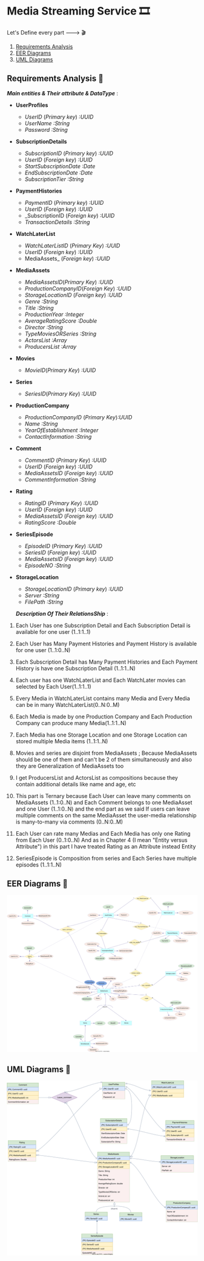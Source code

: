 #  Media Streaming Service 🎞️
Let's Define every part ---> 🎬
1. [Requirements Analysis](#Requirements_Analysis)
2. [EER Diagrams](#EER_Diagrams)
3. [UML Diagrams](#UML_Diagrams)


## Requirements Analysis 🎯

***Main entities & Their attribute & DataType*** : 

* **UserProfiles**  
  + _UserID_ (_Primary key_) _:UUID_
  + _UserName_ _:String_
  + _Password_ _:String_
*  **SubscriptionDetails** 
   + _SubscriptionID_ (_Primary key_) _:UUID_
   + _UserID_ (_Foreign key_) _:UUID_
   + _StartSubscriptionDate_ _:Date_
   + _EndSubscriptionDate_ _:Date_
   + _SubscriptionTier_ _:String_
* **PaymentHistories**
     + _PaymentID_ (_Primary key_) _:UUID_
     + _UserID_ (_Foreign key_) _:UUID_
     + _SubscriptionID (_Foreign key_)  _:UUID_
     + _TransactionDetails_ _:String_
* **WatchLaterList**
     + _WatchLaterListID_ (_Primary Key_) _:UUID_
     + _UserID_ (_Foreign key_) _:UUID_
     + MediaAssets_ (_Foreign key_) _:UUID_
* **MediaAssets**
   +  _MediaAssetsID_(_Primary Key_) _:UUID_
   + _ProductionCompanyID_(_Foreign Key_) _:UUID_
   + _StorageLocationID_ (_Foreign key_) _:UUID_
   + _Genre_ _:String_
   + _Title_ _:String_
   + _ProductionYear_ _:Integer_
   + _AverageRatingScore_ _:Double_
   + _Director_ _:String_
   + _TypeMoviesORSeries_ _:String_
   + _ActorsList_ _:Array_
   + _ProducersList_ _:Array_
*  **Movies**
   + _MovieID_(_Primary Key_) _:UUID_
 * **Series**
   + _SeriesID_(_Primary Key_) _:UUID_
*  **ProductionCompany**
   + _ProductionCompanyID_ (_Primary Key_)_:UUID_
   + _Name_ _:String_
   + _YearOfEstablishment_ _:Integer_
   + _ContactInformation_ _:String_
* **Comment**
  + _CommentID_ (_Primary Key_) _:UUID_
  +  _UserID_ (_Foreign key_) _:UUID_
  + _MediaAssetsID_ (_Foreign key_) _:UUID_
  + _CommentInformation_ _:String_
* **Rating**
	+ _RatingID_ (_Primary Key_) _:UUID_
	+  _UserID_ (_Foreign key_) _:UUID_
	+  _MediaAssetsID_ (_Foreign key_) _:UUID_
	+ _RatingScore_ _:Double_
* **SeriesEpisode**
  + _EpisodeID_ (_Primary Key_) _:UUID_
  + _SeriesID_ (_Foreign key_) _:UUID_
  +  _MediaAssetsID_ (_Foreign key_) _:UUID_
  + _EpisodeNO_ _:String_
* **StorageLocation**
   + _StorageLocationID_ (_Primary key_) _:UUID_
  + _Server_ _:String_
  + _FilePath_ _:String_
  
  ***Description Of  Their RelationsShip*** : 
 
1. Each User has one Subscription Detail and Each Subscription Detail is available for one user (1..1:1..1)

2.  Each User has Many Payment Histories and Payment History is available for one user (1..1:0..N)

3. Each Subscription Detail has Many Payment Histories and Each Payment History is have one Subscription Detail (1..1:1..N)

4. Each user has one WatchLaterList and Each WatchLater movies can selected by Each User(1..1:1..1)

5.  Every Media in WatchLaterList contains many Media and Every Media can be in many WatchLaterList(0..N:0..M)

6. Each Media is made by one Production Company and Each Production Company can produce many Media(1..1:1..N)

7. Each Media has one Storage Location and one Storage Location can stored multiple Media items (1..1:1..N)

8. Movies and series are disjoint from MediaAssets ; Because MediaAssets should be one of them and can't be 2 of them simultaneously  and also they are Generalization of MediaAssets too

9. I get ProducersList and ActorsList as compositions because they contain additional details like name and age, etc

10. This part is Ternary because Each User can leave many comments on MediaAssets  (1..1:0..N) and Each Comment belongs to one MediaAsset and one User (1..1:0..N) and the end part as we said If users can leave multiple comments on the same MediaAsset the user-media relationship is many-to-many via comments (0..N:0..M)

11. Each User can rate many Medias and Each Media has only one Rating from Each User (0..1:0..N) 
And as in Chapter 4 (I mean "Entity versus Attribute") in this part I have treated Rating as an Attribute instead Entity

12. SeriesEpisode is Composition from series and Each Series have multiple episodes (1..1:1..N)


  ## EER Diagrams 🎨
  <img src="img/EER.svg" alt="Media Streaming Service">
  
  ## UML Diagrams 🎨
  <img src="img/UML.svg" alt="Media Streaming Service">